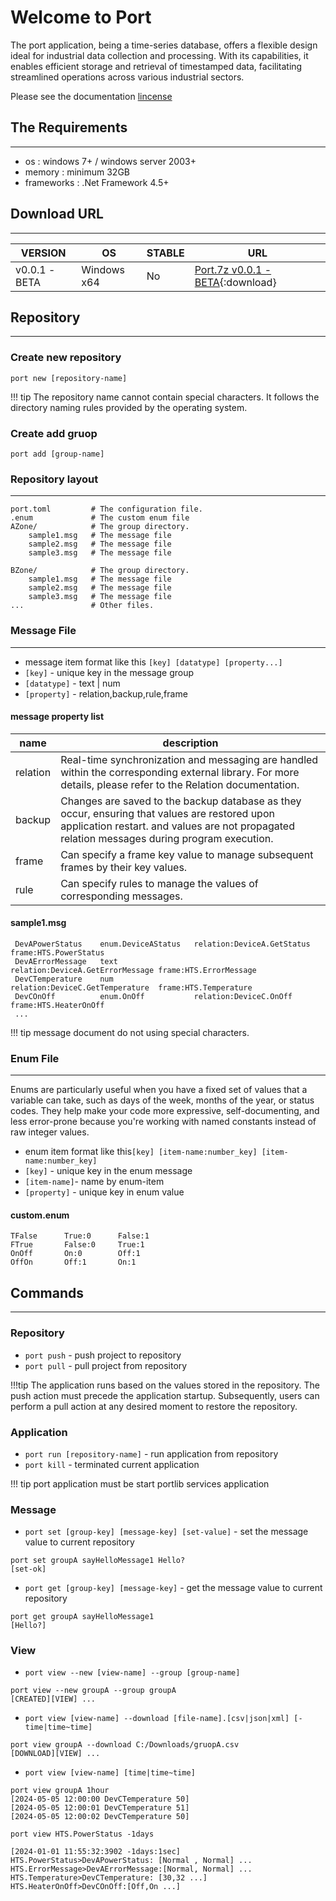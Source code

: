 # Welcome to Port

The port application, being a time-series database, offers a flexible design ideal for industrial data collection and processing. With its capabilities, it enables efficient storage and retrieval of timestamped data, facilitating streamlined operations across various industrial sectors. 

Please see the documentation [lincense](license.md)

## The Requirements 
---
* os         : windows 7+ / windows server 2003+
* memory     : minimum 32GB
* frameworks : .Net Framework 4.5+  


## Download URL
---

VERSION | OS |STABLE | URL 
------|--------|--------|--------
v0.0.1 -BETA | Windows x64 | No | [Port.7z  v0.0.1 - BETA](https://github.com/portget/port/archive/refs/tags/v0.0.1-beta.zip){:download}







## Repository
___

### Create new repository 
```
port new [repository-name]
```

!!! tip
    The repository name cannot contain special characters. 
    It follows the directory naming rules provided by the operating system.

### Create add gruop 
```
port add [group-name]
```


### Repository layout
___
    port.toml         # The configuration file.
    .enum             # The custom enum file 
    AZone/            # The group directory. 
        sample1.msg   # The message file
        sample2.msg   # The message file
        sample3.msg   # The message file

    BZone/            # The group directory. 
        sample1.msg   # The message file
        sample2.msg   # The message file
        sample3.msg   # The message file
    ...               # Other files.



### Message File
___
* message item format like this `[key] [datatype] [property...]`
* `[key]`      - unique key in the message group
* `[datatype]` - text | num 
* `[property]` - relation,backup,rule,frame

#### message property list 
 
 name|description
 ------|--------
 relation| Real-time synchronization and messaging are handled within the corresponding external library. For more details, please refer to the Relation documentation.
 backup  | Changes are saved to the backup database as they occur, ensuring that values are restored upon application restart. and values are not propagated relation messages during program execution.
 frame   | Can specify a frame key value to manage subsequent frames by their key values.
 rule    | Can specify rules to manage the values of corresponding messages. 


#### sample1.msg
``` 
 DevAPowerStatus    enum.DeviceAStatus   relation:DeviceA.GetStatus       frame:HTS.PowerStatus 
 DevAErrorMessage   text                 relation:DeviceA.GetErrorMessage frame:HTS.ErrorMessage
 DevCTemperature    num                  relation:DeviceC.GetTemperature  frame:HTS.Temperature
 DevCOnOff          enum.OnOff           relation:DeviceC.OnOff           frame:HTS.HeaterOnOff
 ...
```

!!! tip
    message document do not using special characters. 


### Enum File
___

Enums are particularly useful when you have a fixed set of values that a variable can take, such as days of the week, months of the year, or status codes. They help make your code more expressive, self-documenting, and less error-prone because you're working with named constants instead of raw integer values. 

* enum item format like this`[key] [item-name:number_key] [item-name:number_key]` 
* `[key]`      - unique key in the enum message
* `[item-name]`- name by enum-item
* `[property]` - unique key in enum value




#### custom.enum
```
TFalse      True:0      False:1
FTrue       False:0     True:1
OnOff       On:0        Off:1
OffOn       Off:1       On:1
```



## Commands
___
### Repository
* `port push` - push project to repository
* `port pull` - pull project from repository

!!!tip
    The application runs based on the values stored in the repository. The push action must precede the application startup. 
    Subsequently, users can perform a pull action at any desired moment to restore the repository.



### Application 
* `port run [repository-name]` - run application from repository
* `port kill` - terminated current application


!!! tip
    port application must be start portlib services application


### Message
* `port set [group-key] [message-key] [set-value]` - set the message value to current repository
```
port set groupA sayHelloMessage1 Hello?
[set-ok]
```
* `port get [group-key] [message-key]` - get the message value to current repository
```
port get groupA sayHelloMessage1
[Hello?]
```
 
### View 
* `port view --new [view-name] --group [group-name]`
```
port view --new groupA --group groupA
[CREATED][VIEW] ...
```
* `port view [view-name] --download [file-name].[csv|json|xml] [-time|time~time]` 
```
port view groupA --download C:/Downloads/gruopA.csv
[DOWNLOAD][VIEW] ...
```
* `port view [view-name] [time|time~time]`
```
port view groupA 1hour
[2024-05-05 12:00:00 DevCTemperature 50]
[2024-05-05 12:00:01 DevCTemperature 51]
[2024-05-05 12:00:02 DevCTemperature 50]
```
```
port view HTS.PowerStatus -1days 

[2024-01-01 11:55:32:3902 -1days:1sec] HTS.PowerStatus>DevAPowerStatus: [Normal , Normal] ...
HTS.ErrorMessage>DevAErrorMessage:[Normal, Normal] ...
HTS.Temperature>DevCTemperature: [30,32 ...]
HTS.HeaterOnOff>DevCOnOff:[Off,On ...]
```
